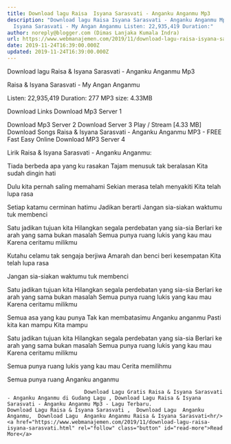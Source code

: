 ```yaml
---
title: Download lagu Raisa  Isyana Sarasvati - Anganku Anganmu Mp3
description: "Download lagu Raisa Isyana Sarasvati - Anganku Anganmu Mp3 Raisa
  Isyana Sarasvati - My Angan Anganmu Listen: 22,935,419 Duration:"
author: noreply@blogger.com (Dimas Lanjaka Kumala Indra)
url: https://www.webmanajemen.com/2019/11/download-lagu-raisa-isyana-sarasvati.html
date: 2019-11-24T16:39:00.000Z
updated: 2019-11-24T16:39:00.000Z
---
```


Download lagu Raisa & Isyana Sarasvati - Anganku Anganmu Mp3

  Raisa & Isyana Sarasvati - My Angan Anganmu 

  Listen: 22,935,419 
  Duration: 277 
  MP3 size: 4.33MB 

  Download Links 
  Download Mp3 Server 1 

  Download Mp3 Server 2 
  Download Server 3 
  Play / Stream [4.33 MB] Download Songs Raisa & Isyana Sarasvati - Anganku Anganmu MP3 - FREE Fast Easy Online 
  Download MP3 Server 4 


                             
Lirik Raisa & Isyana Sarasvati - Anganku Anganmu:
                             
Tiada berbeda apa yang ku rasakan
  Tajam menusuk tak beralasan
  Kita sudah dingin hati
  
  Dulu kita pernah saling memahami
  Sekian merasa telah menyakiti
  Kita telah lupa rasa
  
  Setiap katamu cerminan hatimu
  Jadikan berarti
  Jangan sia-siakan waktumu tuk membenci
  
  Satu jadikan tujuan kita
  Hilangkan segala perdebatan yang sia-sia
  Berlari ke arah yang sama bukan masalah
  Semua punya ruang lukis yang kau mau
  Karena ceritamu milikmu
  
  Kutahu celamu tak sengaja berjiwa
  Amarah dan benci beri kesempatan
  Kita telah lupa rasa
  
  Jangan sia-siakan waktumu tuk membenci
  
  Satu jadikan tujuan kita
  Hilangkan segala perdebatan yang sia-sia
  Berlari ke arah yang sama bukan masalah
  Semua punya ruang lukis yang kau mau
  Karena ceritamu milikmu
  
  Semua asa yang kau punya
  Tak kan membatasimu
  Anganku anganmu
  Pasti kita kan mampu
  Kita mampu
  
  Satu jadikan tujuan kita
  Hilangkan segala perdebatan yang sia-sia
  Berlari ke arah yang sama bukan masalah
  Semua punya ruang lukis yang kau mau
  Karena ceritamu milikmu
  
  Semua punya ruang lukis yang kau mau
  Cerita memilihmu
  
  Semua punya ruang
  Anganku anganmu                                 
                                 
                             Download Lagu Gratis Raisa & Isyana Sarasvati - Anganku Anganmu di Gudang Lagu , Download Lagu Raisa & Isyana Sarasvati - Anganku Anganmu Mp3 - Lagu Terbaru.                                                         Download Lagu Raisa & Isyana Sarasvati ,  Download Lagu  Anganku Anganmu,  Download Lagu  Anganku Anganmu Raisa & Isyana Sarasvati<hr/> <a href="https://www.webmanajemen.com/2019/11/download-lagu-raisa-isyana-sarasvati.html" rel="follow" class="button" id="read-more">Read More</a>
